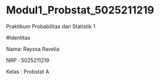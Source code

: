 # Modul1_Probstat_5025211219
Praktikum Probabilitas dan Statistik 1

#Identitas

Nama: Rayssa Ravelia

NRP : 5025211219

Kelas : Probstat A
